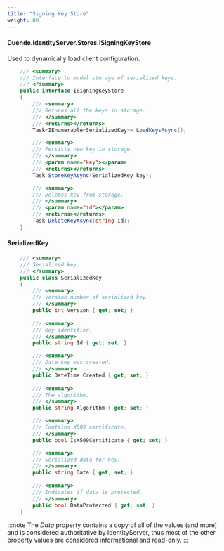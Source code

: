 ```yaml
---
title: "Signing Key Store"
weight: 80
---
```


#### Duende.IdentityServer.Stores.ISigningKeyStore

Used to dynamically load client configuration.

```cs
    /// <summary>
    /// Interface to model storage of serialized keys.
    /// </summary>
    public interface ISigningKeyStore
    {
        /// <summary>
        /// Returns all the keys in storage.
        /// </summary>
        /// <returns></returns>
        Task<IEnumerable<SerializedKey>> LoadKeysAsync();

        /// <summary>
        /// Persists new key in storage.
        /// </summary>
        /// <param name="key"></param>
        /// <returns></returns>
        Task StoreKeyAsync(SerializedKey key);

        /// <summary>
        /// Deletes key from storage.
        /// </summary>
        /// <param name="id"></param>
        /// <returns></returns>
        Task DeleteKeyAsync(string id);
    }
```

#### SerializedKey

```cs
    /// <summary>
    /// Serialized key.
    /// </summary>
    public class SerializedKey
    {
        /// <summary>
        /// Version number of serialized key.
        /// </summary>
        public int Version { get; set; }
        
        /// <summary>
        /// Key identifier.
        /// </summary>
        public string Id { get; set; }

        /// <summary>
        /// Date key was created.
        /// </summary>
        public DateTime Created { get; set; }
        
        /// <summary>
        /// The algorithm.
        /// </summary>
        public string Algorithm { get; set; }

        /// <summary>
        /// Contains X509 certificate.
        /// </summary>
        public bool IsX509Certificate { get; set; }

        /// <summary>
        /// Serialized data for key.
        /// </summary>
        public string Data { get; set; }
        
        /// <summary>
        /// Indicates if data is protected.
        /// </summary>
        public bool DataProtected { get; set; }
    }
```

:::note
The *Data* property contains a copy of all of the values (and more) and is considered authoritative by IdentityServer, thus most of the other property values are considered informational and read-only.
:::
